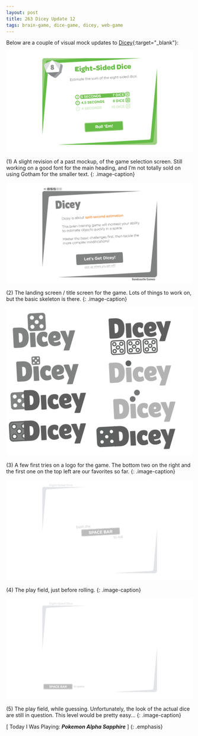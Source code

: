 ```yaml
---
layout: post
title: 263 Dicey Update 12
tags: brain-game, dice-game, dicey, web-game
---
```

Below are a couple of visual mock updates to [Dicey](http://sandcastle.co/dicey){:target="_blank"}:

![DiceyUpdate12-1](/img/games/263_Dicey_Uodate_12-1.png "Dicey Update 12 - 1")

(1) A slight revision of a past mockup, of the game selection screen.  Still working on a good font for the main heading, and I’m not totally sold on using Gotham for the smaller text.
{: .image-caption}

![DiceyUpdate12-2](/img/games/263_Dicey_Uodate_12-2.png "Dicey Update 12 - 2")

(2) The landing screen / title screen for the game.  Lots of things to work on, but the basic skeleton is there.
{: .image-caption}

![DiceyUpdate12-3](/img/games/263_Dicey_Uodate_12-3.png "Dicey Update 12 - 3")

(3) A few first tries on a logo for the game.  The bottom two on the right and the first one on the top left are our favorites so far.
{: .image-caption}

![DiceyUpdate12-4](/img/games/263_Dicey_Uodate_12-4.png "Dicey Update 12 - 4")

(4) The play field, just before rolling.
{: .image-caption}

![DiceyUpdate12-5](/img/games/263_Dicey_Uodate_12-5.png "Dicey Update 12 - 5")

(5) The play field, while guessing.  Unfortunately, the look of the actual dice are still in question.  This level would be pretty easy...
{: .image-caption}

[ Today I Was Playing: ***Pokemon Alpha Sapphire*** ]
{: .emphasis}

